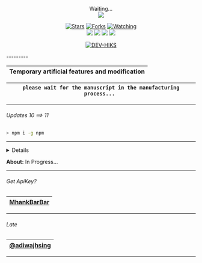 <p align="center"> 
  Waiting...<br>
  <img src="https://profile-counter.glitch.me/H-I-K-S-termux-weabot/count.svg" />
</p>

<p align="center">
  <a href="https://github.com/H-I-K-S/termux-weabot"><img title="Stars" src="https://img.shields.io/github/stars/H-I-K-S/termux-weabot?color=red&style=flat-square" /></a>
  <a href="https://github.com/H-I-K-S/termux-weabot/network/members"><img title="Forks" src="https://img.shields.io/github/forks/H-I-K-S/termux-weabot?color=red&style=flat-square" /></a>
  <a href="https://github.com/H-I-K-S/termux-weabot/watchers"><img title="Watching" src="https://img.shields.io/github/watchers/H-I-K-S/termux-weabot?label=watchers&color=blue&style=flat-square" /></a> <br>
  <a href="https://www.npmjs.com/package/@open-wa/wa-automate"><img src="https://img.shields.io/npm/v/@open-wa/wa-automate.svg?color=green" /></a>
  <img src="https://img.shields.io/node/v/@open-wa/wa-automate" />
  <img src="https://img.shields.io/badge/maintained%3F-yes-green.svg?style=flat" />
  <img src="https://img.shields.io/github/repo-size/H-I-K-S/termux-weabot" /> <br>
</p>

<p align="center">
<a href="https://github.com/DEV-HIKS"><img title="DEV-HIKS" src="https://img.shields.io/badge/DEV-HIKS-orange.svg?style=for-the-badge&logo=github"></a>
</p>
---------

| Temporary artificial features and modification |
| :-: |


| ```please wait for the manuscript in the manufacturing process... ``` |
| :-: |

---------
###### Updates 10 ==> 11

```bash
> npm i -g npm
```
---------

<details>

Coming Soon..

</details>

**About:** In Progress...

---------
###### Get ApiKey?

| [MhankBarBar](https://mhankbarbar.tech) |
| :-: |
---------
###### Late

| [@adiwajhsing](https://github.com/adiwajshing) |
| :-: |
---------
